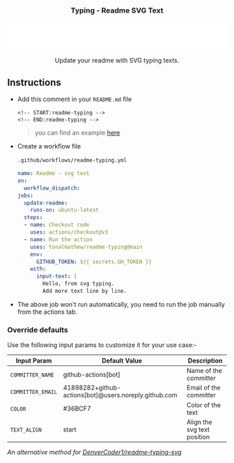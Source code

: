 <h3 align="center">Typing - Readme SVG Text</h3>
<p align="center">
<!-- START:readme-typing -->
<img src="readme-typing.svg" />
<!-- END:readme-typing -->
</p>
<p align="center">Update your readme with SVG typing texts.</p>

</div>

## Instructions

- Add this comment in your `README.md` file

  ```
  <!-- START:readme-typing --> 
  <!-- END:readme-typing -->
  ``` 
  > you can find an example [here](https://github.com/tonalmathew/tonalmathew)

- Create a workflow file

  `.github/workflows/readme-typing.yml`

  ```yml
  name: Readme - svg text
  on:
    workflow_dispatch:
  jobs:
    update-readme:
      runs-on: ubuntu-latest
    steps:
    - name: Checkout code
      uses: actions/checkout@v3
    - name: Run the action
      uses: tonalmathew/readme-typing@main
      env:
        GITHUB_TOKEN: ${{ secrets.GH_TOKEN }}
      with:
        input-text: |
          Hello, from svg typing.
          Add more text line by line.
  ```

- The above job won't run automatically, you need to run the job manually from the actions tab.

### Override defaults

Use the following input params to customize it for your use case:-

| Input Param       | Default Value                                         | Description                                               |
| ----------------- | ----------------------------------------------------- | --------------------------------------------------------- |
| `COMMITTER_NAME`  | github-actions[bot]                                   | Name of the committer                                     |
| `COMMITTER_EMAIL` | 41898282+github-actions[bot]@users.noreply.github.com | Email of the committer                                    |
| `COLOR`           | #36BCF7                                               | Color of the text                                         |
| `TEXT_ALIGN`      | start                                                 | Align the svg text position                               |


_An alternative method for [DenverCoder1/readme-typing-svg](https://github.com/DenverCoder1/readme-typing-svg)_